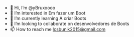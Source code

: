 - 👋 Hi, I’m @yBruxoooo
- 👀 I’m interested in Em fazer um Boot
- 🌱 I’m currently learning A criar Boots
- 💞️ I’m looking to collaborate on desenvolvedores de Boots
- 📫 How to reach me lcsbunik2015@gmail.com

<!---
yBruxoooo/yBruxoooo is a ✨ special ✨ repository because its `README.md` (this file) appears on your GitHub profile.
You can click the Preview link to take a look at your changes.
--->
